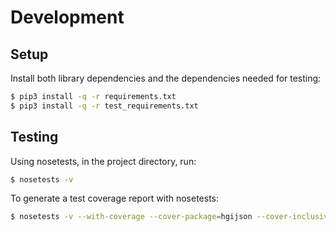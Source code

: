 # Development
## Setup
Install both library dependencies and the dependencies needed for testing:
```bash
$ pip3 install -q -r requirements.txt
$ pip3 install -q -r test_requirements.txt
```

## Testing
Using nosetests, in the project directory, run:
```bash
$ nosetests -v
```

To generate a test coverage report with nosetests:
```bash
$ nosetests -v --with-coverage --cover-package=hgijson --cover-inclusive
```
